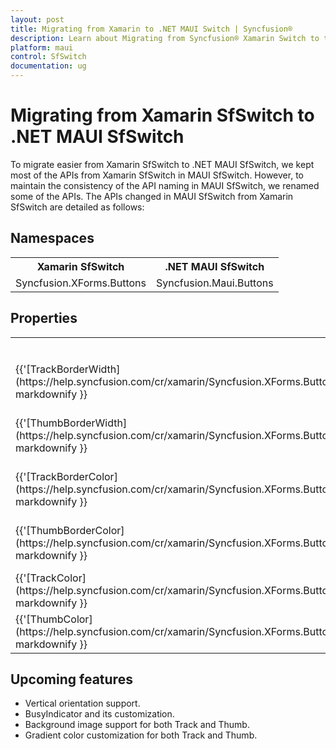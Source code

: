 ```yaml
---
layout: post
title: Migrating from Xamarin to .NET MAUI Switch | Syncfusion® 
description: Learn about Migrating from Syncfusion® Xamarin Switch to the Syncfusion® .NET MAUI Switch control, and more here.
platform: maui
control: SfSwitch
documentation: ug
---  
```


# Migrating from Xamarin SfSwitch to .NET MAUI SfSwitch 

To migrate easier from Xamarin SfSwitch to .NET MAUI SfSwitch, we kept most of the APIs from Xamarin SfSwitch in MAUI SfSwitch. However, to maintain the consistency of the API naming in MAUI SfSwitch, we renamed some of the APIs. The APIs changed in MAUI SfSwitch from Xamarin SfSwitch are detailed as follows:

## Namespaces 

<table>
<tr>
<th>Xamarin SfSwitch</th>
<th>.NET MAUI SfSwitch</th></tr>
<tr>
<td>Syncfusion.XForms.Buttons</td>
<td>Syncfusion.Maui.Buttons</td></tr>
</table>

## Properties

<table> 
<tr>
<th>Xamarin SfSwitch</th>
<th>.NET MAUI SfSwitch</th>
<th>Description</th></tr>
<tr>
<td>{{'[TrackBorderWidth](https://help.syncfusion.com/cr/xamarin/Syncfusion.XForms.Buttons.ISwitchSettings.html#Syncfusion_XForms_Buttons_ISwitchSettings_TrackBorderWidth)'| markdownify }}</td>
<td>{{'[TrackStrokeThickness](https://help.syncfusion.com/cr/maui/Syncfusion.Maui.Buttons.SwitchSettings.html#Syncfusion_Maui_Buttons_SwitchSettings_TrackStrokeThickness)'| markdownify }}</td>
<td>Gets or sets the track stroke thickness.</td></tr>
<tr>
<td>{{'[ThumbBorderWidth](https://help.syncfusion.com/cr/xamarin/Syncfusion.XForms.Buttons.ISwitchSettings.html#Syncfusion_XForms_Buttons_ISwitchSettings_ThumbBorderWidth)'| markdownify }}</td>
<td>{{'[ThumbStrokeThickness](https://help.syncfusion.com/cr/maui/Syncfusion.Maui.Buttons.SwitchSettings.html#Syncfusion_Maui_Buttons_SwitchSettings_ThumbStrokeThickness)'| markdownify }}</td>
<td>Gets or sets the thumb stroke thickness.</td></tr>
<tr>
<td>{{'[TrackBorderColor](https://help.syncfusion.com/cr/xamarin/Syncfusion.XForms.Buttons.ISwitchSettings.html#Syncfusion_XForms_Buttons_ISwitchSettings_TrackBorderColor)'| markdownify }}</td>
<td>{{'[TrackStroke](https://help.syncfusion.com/cr/maui/Syncfusion.Maui.Buttons.SwitchSettings.html#Syncfusion_Maui_Buttons_SwitchSettings_TrackStroke)'| markdownify }}</td>
<td>Gets or sets the color of the track border.</td></tr>
<tr>
<td>{{'[ThumbBorderColor](https://help.syncfusion.com/cr/xamarin/Syncfusion.XForms.Buttons.ISwitchSettings.html#Syncfusion_XForms_Buttons_ISwitchSettings_ThumbBorderColor)'| markdownify }}</td>
<td>{{'[ThumbStroke](https://help.syncfusion.com/cr/maui/Syncfusion.Maui.Buttons.SwitchSettings.html#Syncfusion_Maui_Buttons_SwitchSettings_ThumbStroke)'| markdownify }}</td>
<td>Gets or sets the color of the thumb border.</td></tr>
<tr>
<td>{{'[TrackColor](https://help.syncfusion.com/cr/xamarin/Syncfusion.XForms.Buttons.ISwitchSettings.html#Syncfusion_XForms_Buttons_ISwitchSettings_TrackColor)'| markdownify }}</td>
<td>{{'[TrackBackground](https://help.syncfusion.com/cr/maui/Syncfusion.Maui.Buttons.SwitchSettings.html#Syncfusion_Maui_Buttons_SwitchSettings_TrackBackground)'| markdownify }}</td>
<td>Gets or sets the color of the track.</td></tr>
<tr>
<td>{{'[ThumbColor](https://help.syncfusion.com/cr/xamarin/Syncfusion.XForms.Buttons.ISwitchSettings.html#Syncfusion_XForms_Buttons_ISwitchSettings_ThumbColor)'| markdownify }}</td>
<td>{{'[ThumbBackground](https://help.syncfusion.com/cr/maui/Syncfusion.Maui.Buttons.SwitchSettings.html#Syncfusion_Maui_Buttons_SwitchSettings_ThumbBackground)'| markdownify }}</td>
<td>Gets or sets the color of the thumb.</td></tr>
</table>

## Upcoming features

  * Vertical orientation support.
  * BusyIndicator and its customization.
  * Background image support for both Track and Thumb.
  * Gradient color customization for both Track and Thumb.
